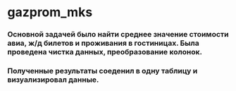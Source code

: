 # gazprom_mks
### Основной задачей было найти среднее значение стоимости авиа, ж/д билетов и проживания в гостиницах. Была проведена чистка данных, преобразование колонок.
### Полученные результаты соеденил в одну таблицу и визуализировал данные.
